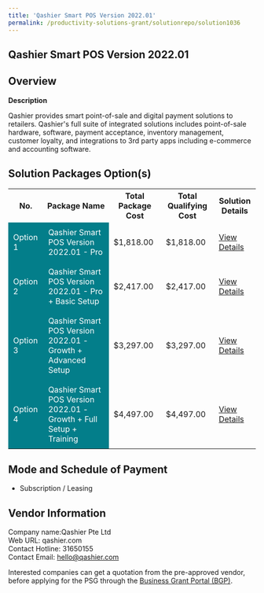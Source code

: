 ```yaml
---
title: 'Qashier Smart POS Version 2022.01'
permalink: /productivity-solutions-grant/solutionrepo/solution1036
---
```


## Qashier Smart POS Version 2022.01

## Overview

**Description**

Qashier provides smart point-of-sale and digital payment solutions to retailers. Qashier's full suite of integrated solutions includes point-of-sale hardware, software, payment acceptance, inventory management, customer loyalty, and integrations to 3rd party apps including e-commerce and accounting software.

## Solution Packages Option(s)

<table>
<tr>
<th><b>No.</b></th>
<th><b>Package Name</b></th>
<th><b>Total Package Cost</b></th>
<th><b>Total Qualifying Cost</b></th>
<th><b>Solution Details</b></th>
</tr>
<tr>
<td style='padding: 10px; background-color: #037E8A; color: #FFFFFF;'>Option 1</td>
<td style='padding: 10px; background-color: #037E8A; color: #FFFFFF;'>Qashier Smart POS Version 2022.01 - Pro</td>
<td style='padding: 10px;'>$1,818.00</td>
<td style='padding: 10px;'>$1,818.00</td>
<td style='padding: 10px;'><a href='/images/psg/Qashier_Annex_3_CR_wef_8_Sept_2022_Part_1.pdf' target='_blank'>View Details</a></td>
</tr>
<tr>
<td style='padding: 10px; background-color: #037E8A; color: #FFFFFF;'>Option 2</td>
<td style='padding: 10px; background-color: #037E8A; color: #FFFFFF;'>Qashier Smart POS Version 2022.01 - Pro + Basic Setup</td>
<td style='padding: 10px;'>$2,417.00</td>
<td style='padding: 10px;'>$2,417.00</td>
<td style='padding: 10px;'><a href='/images/psg/Qashier_Annex_3_CR_wef_8_Sept_2022_Part_2.pdf' target='_blank'>View Details</a></td>
</tr>
<tr>
<td style='padding: 10px; background-color: #037E8A; color: #FFFFFF;'>Option 3</td>
<td style='padding: 10px; background-color: #037E8A; color: #FFFFFF;'>Qashier Smart POS Version 2022.01 - Growth + Advanced Setup</td>
<td style='padding: 10px;'>$3,297.00</td>
<td style='padding: 10px;'>$3,297.00</td>
<td style='padding: 10px;'><a href='/images/psg/Qashier_Annex_3_CR_wef_8_Sept_2022_Part_3.pdf' target='_blank'>View Details</a></td>
</tr>
<tr>
<td style='padding: 10px; background-color: #037E8A; color: #FFFFFF;'>Option 4</td>
<td style='padding: 10px; background-color: #037E8A; color: #FFFFFF;'>Qashier Smart POS Version 2022.01 - Growth + Full Setup + Training</td>
<td style='padding: 10px;'>$4,497.00</td>
<td style='padding: 10px;'>$4,497.00</td>
<td style='padding: 10px;'><a href='/images/psg/Qashier_Annex_3_CR_wef_8_Sept_2022_Part_4.pdf' target='_blank'>View Details</a></td>
</tr>
</table>

## Mode and Schedule of Payment

 - Subscription / Leasing

## Vendor Information

 Company name:Qashier Pte Ltd<br>Web URL: qashier.com <br>Contact Hotline: 31650155 <br>Contact Email: hello@qashier.com 

Interested companies can get a quotation from the pre-approved vendor, before applying for the PSG through the <a href='https://www.businessgrants.gov.sg/' target='_blank' rel='noopener'>Business Grant Portal (BGP)</a>.

<script src="/jquery/resize-tables.js"></script>
